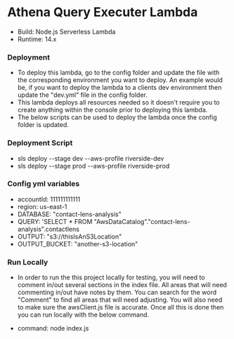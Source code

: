 

# Athena Query Executer Lambda
- Build: Node.js Serverless Lambda
- Runtime: 14.x

### Deployment
- To deploy this lambda, go to the config folder and update the file with the corresponding environment you want to deploy.  An example would be, if you want to deploy the lambda to a clients dev environment then update the "dev.yml" file in the config folder.  
- This lambda deploys all resources needed so it doesn't require you to create anything within the console prior to deploying this lambda.
- The below scripts can be used to deploy the lambda once the config folder is updated.  

### Deployment Script
- sls deploy --stage dev --aws-profile riverside-dev
- sls deploy --stage prod --aws-profile riverside-prod

### Config yml variables
- accountId: 111111111111
- region: us-east-1
- DATABASE: "contact-lens-analysis"
- QUERY: 'SELECT * FROM "AwsDataCatalog"."contact-lens-analysis".contactlens
- OUTPUT: "s3://thisIsAnS3Location"
- OUTPUT_BUCKET: "another-s3-location"

### Run Locally
- In order to run the this project locally for testing, you will need to comment in/out several sections in the index file.  All areas that will need commenting in/out have notes by them.  You can search for the word "Comment" to find all areas that will need adjusting.  You will also need to make sure the awsClient.js file is accurate.  Once all this is done then you can run locally with the below command.

- command: node index.js
